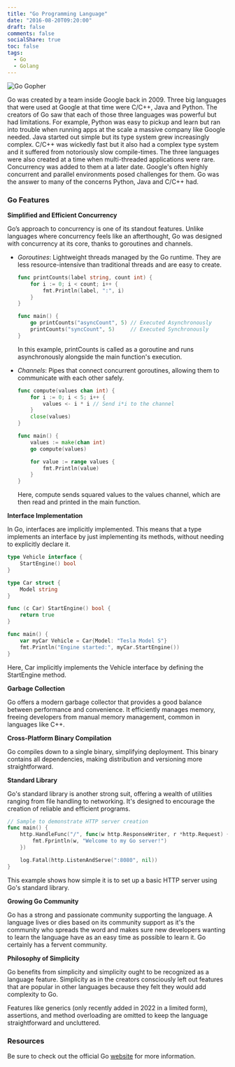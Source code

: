 ```yaml
---
title: "Go Programming Language"
date: "2016-08-20T09:20:00"
draft: false
comments: false
socialShare: true
toc: false
tags:
  - Go
  - Golang
---
```


![Go Gopher][gogopher]

Go was created by a team inside Google back in 2009. Three big languages that were used at Google at that time were C/C++, Java and Python. The creators of Go saw that each of those three languages was powerful but had limitations. For example, Python was easy to pickup and learn but ran into trouble when running apps at the scale a massive company like Google needed. Java started out simple but its type system grew increasingly complex. C/C++ was wickedly fast but it also had a complex type system and it suffered from notoriously slow compile-times. The three languages were also created at a time when multi-threaded applications were rare. Concurrency was added to them at a later date. Google's often highly concurrent and parallel environments posed challenges for them. Go was the answer to many of the concerns Python, Java and C/C++ had.

### Go Features

**Simplified and Efficient Concurrency**

Go’s approach to concurrency is one of its standout features. Unlike languages where concurrency feels like an afterthought, Go was designed with concurrency at its core, thanks to goroutines and channels.

* *Goroutines*: Lightweight threads managed by the Go runtime. They are less resource-intensive than traditional threads and are easy to create.

    ```go
    func printCounts(label string, count int) {
        for i := 0; i < count; i++ {
            fmt.Println(label, ":", i)
        }
    }

    func main() {
        go printCounts("asyncCount", 5) // Executed Asynchronously
        printCounts("syncCount", 5)     // Executed Synchronously
    }
    ```

    In this example, printCounts is called as a goroutine and runs asynchronously alongside the main function's execution.

* *Channels*: Pipes that connect concurrent goroutines, allowing them to communicate with each other safely.

    ```go
    func compute(values chan int) {
        for i := 0; i < 5; i++ {
            values <- i * i // Send i*i to the channel
        }
        close(values)
    }

    func main() {
        values := make(chan int)
        go compute(values)

        for value := range values {
            fmt.Println(value)
        }
    }
    ```

    Here, compute sends squared values to the values channel, which are then read and printed in the main function.

**Interface Implementation**

In Go, interfaces are implicitly implemented. This means that a type implements an interface by just implementing its methods, without needing to explicitly declare it.  

```go
type Vehicle interface {
    StartEngine() bool
}

type Car struct {
    Model string
}

func (c Car) StartEngine() bool {
    return true
}

func main() {
    var myCar Vehicle = Car{Model: "Tesla Model S"}
    fmt.Println("Engine started:", myCar.StartEngine())
}
```

Here, Car implicitly implements the Vehicle interface by defining the StartEngine method.

**Garbage Collection**

Go offers a modern garbage collector that provides a good balance between performance and convenience. It efficiently manages memory, freeing developers from manual memory management, common in languages like C++.

**Cross-Platform Binary Compilation**

Go compiles down to a single binary, simplifying deployment. This binary contains all dependencies, making distribution and versioning more straightforward.

**Standard Library**

Go's standard library is another strong suit, offering a wealth of utilities ranging from file handling to networking. It's designed to encourage the creation of reliable and efficient programs.

```go
// Sample to demonstrate HTTP server creation
func main() {
    http.HandleFunc("/", func(w http.ResponseWriter, r *http.Request) {
        fmt.Fprintln(w, "Welcome to my Go server!")
    })

    log.Fatal(http.ListenAndServe(":8080", nil))
}
```

This example shows how simple it is to set up a basic HTTP server using Go's standard library.

**Growing Go Community**

Go has a strong and passionate community supporting the language. A language lives or dies based on its community support as it's the community who spreads the word and makes sure new developers wanting to learn the language have as an easy time as possible to learn it. Go certainly has a fervent community.

**Philosophy of Simplicity**

Go benefits from simplicity and simplicity ought to be recognized as a language feature. Simplicity as in the creators consciously left out features that are popular in other languages because they felt they would add complexity to Go.

Features like generics (only recently added in 2022 in a limited form), assertions, and method overloading are omitted to keep the language straightforward and uncluttered.

### Resources

Be sure to check out the official Go [website][godocs] for more information.

[gogopher]: https://www.vertica.com/wp-content/uploads/2019/07/Golang.png

[godocs]: https://golang.org/